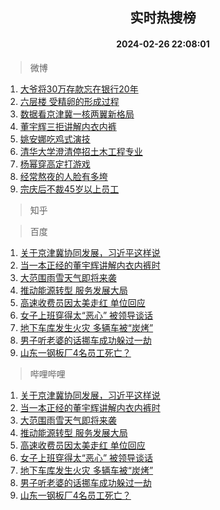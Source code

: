 <div align="center"><h2>实时热搜榜</h2><h4>2024-02-26 22:08:01</h4></div>

> 微博  

1. [大爷将30万存款忘在银行20年](https://s.weibo.com/weibo?q=%23%E5%A4%A7%E7%88%B7%E5%B0%8630%E4%B8%87%E5%AD%98%E6%AC%BE%E5%BF%98%E5%9C%A8%E9%93%B6%E8%A1%8C20%E5%B9%B4%23&t=31&band_rank=1&Refer=top)<br />
2. [六层楼 受精卵的形成过程](https://s.weibo.com/weibo?q=%E5%85%AD%E5%B1%82%E6%A5%BC%20%E5%8F%97%E7%B2%BE%E5%8D%B5%E7%9A%84%E5%BD%A2%E6%88%90%E8%BF%87%E7%A8%8B&t=31&band_rank=2&Refer=top)<br />
3. [数据看京津冀一核两翼新格局](https://s.weibo.com/weibo?q=%23%E6%95%B0%E6%8D%AE%E7%9C%8B%E4%BA%AC%E6%B4%A5%E5%86%80%E4%B8%80%E6%A0%B8%E4%B8%A4%E7%BF%BC%E6%96%B0%E6%A0%BC%E5%B1%80%23&t=31&band_rank=3&Refer=top)<br />
4. [董宇辉三拒讲解内衣内裤](https://s.weibo.com/weibo?q=%23%E8%91%A3%E5%AE%87%E8%BE%89%E4%B8%89%E6%8B%92%E8%AE%B2%E8%A7%A3%E5%86%85%E8%A1%A3%E5%86%85%E8%A3%A4%23&t=31&band_rank=4&Refer=top)<br />
5. [姚安娜吃鸡式演技](https://s.weibo.com/weibo?q=%E5%A7%9A%E5%AE%89%E5%A8%9C%E5%90%83%E9%B8%A1%E5%BC%8F%E6%BC%94%E6%8A%80&t=31&band_rank=5&Refer=top)<br />
6. [清华大学澄清停招土木工程专业](https://s.weibo.com/weibo?q=%23%E6%B8%85%E5%8D%8E%E5%A4%A7%E5%AD%A6%E6%BE%84%E6%B8%85%E5%81%9C%E6%8B%9B%E5%9C%9F%E6%9C%A8%E5%B7%A5%E7%A8%8B%E4%B8%93%E4%B8%9A%23&t=31&band_rank=6&Refer=top)<br />
7. [杨幂穿高定打游戏](https://s.weibo.com/weibo?q=%23%E6%9D%A8%E5%B9%82%E7%A9%BF%E9%AB%98%E5%AE%9A%E6%89%93%E6%B8%B8%E6%88%8F%23&t=31&band_rank=7&Refer=top)<br />
8. [经常熬夜的人脸有多垮](https://s.weibo.com/weibo?q=%23%E7%BB%8F%E5%B8%B8%E7%86%AC%E5%A4%9C%E7%9A%84%E4%BA%BA%E8%84%B8%E6%9C%89%E5%A4%9A%E5%9E%AE%23&t=31&band_rank=8&Refer=top)<br />
9. [宗庆后不裁45岁以上员工](https://s.weibo.com/weibo?q=%23%E5%AE%97%E5%BA%86%E5%90%8E%E4%B8%8D%E8%A3%8145%E5%B2%81%E4%BB%A5%E4%B8%8A%E5%91%98%E5%B7%A5%23&t=31&band_rank=9&Refer=top)<br />

> 知乎  


> 百度  

1. [关于京津冀协同发展，习近平这样说](https://www.baidu.com/s?wd=%E5%85%B3%E4%BA%8E%E4%BA%AC%E6%B4%A5%E5%86%80%E5%8D%8F%E5%90%8C%E5%8F%91%E5%B1%95%EF%BC%8C%E4%B9%A0%E8%BF%91%E5%B9%B3%E8%BF%99%E6%A0%B7%E8%AF%B4&sa=fyb_news&rsv_dl=fyb_news)<br />
2. [当一本正经的董宇辉讲解内衣内裤时](https://www.baidu.com/s?wd=%E5%BD%93%E4%B8%80%E6%9C%AC%E6%AD%A3%E7%BB%8F%E7%9A%84%E8%91%A3%E5%AE%87%E8%BE%89%E8%AE%B2%E8%A7%A3%E5%86%85%E8%A1%A3%E5%86%85%E8%A3%A4%E6%97%B6&sa=fyb_news&rsv_dl=fyb_news)<br />
3. [大范围雨雪天气即将来袭](https://www.baidu.com/s?wd=%E5%A4%A7%E8%8C%83%E5%9B%B4%E9%9B%A8%E9%9B%AA%E5%A4%A9%E6%B0%94%E5%8D%B3%E5%B0%86%E6%9D%A5%E8%A2%AD&sa=fyb_news&rsv_dl=fyb_news)<br />
4. [推动能源转型 服务发展大局](https://www.baidu.com/s?wd=%E6%8E%A8%E5%8A%A8%E8%83%BD%E6%BA%90%E8%BD%AC%E5%9E%8B+%E6%9C%8D%E5%8A%A1%E5%8F%91%E5%B1%95%E5%A4%A7%E5%B1%80&sa=fyb_news&rsv_dl=fyb_news)<br />
5. [高速收费员因太美走红 单位回应](https://www.baidu.com/s?wd=%E9%AB%98%E9%80%9F%E6%94%B6%E8%B4%B9%E5%91%98%E5%9B%A0%E5%A4%AA%E7%BE%8E%E8%B5%B0%E7%BA%A2+%E5%8D%95%E4%BD%8D%E5%9B%9E%E5%BA%94&sa=fyb_news&rsv_dl=fyb_news)<br />
6. [女子上班穿得太“恶心” 被领导谈话](https://www.baidu.com/s?wd=%E5%A5%B3%E5%AD%90%E4%B8%8A%E7%8F%AD%E7%A9%BF%E5%BE%97%E5%A4%AA%E2%80%9C%E6%81%B6%E5%BF%83%E2%80%9D+%E8%A2%AB%E9%A2%86%E5%AF%BC%E8%B0%88%E8%AF%9D&sa=fyb_news&rsv_dl=fyb_news)<br />
7. [地下车库发生火灾 多辆车被“炭烤”](https://www.baidu.com/s?wd=%E5%9C%B0%E4%B8%8B%E8%BD%A6%E5%BA%93%E5%8F%91%E7%94%9F%E7%81%AB%E7%81%BE+%E5%A4%9A%E8%BE%86%E8%BD%A6%E8%A2%AB%E2%80%9C%E7%82%AD%E7%83%A4%E2%80%9D&sa=fyb_news&rsv_dl=fyb_news)<br />
8. [男子听老婆的话挪车成功躲过一劫](https://www.baidu.com/s?wd=%E7%94%B7%E5%AD%90%E5%90%AC%E8%80%81%E5%A9%86%E7%9A%84%E8%AF%9D%E6%8C%AA%E8%BD%A6%E6%88%90%E5%8A%9F%E8%BA%B2%E8%BF%87%E4%B8%80%E5%8A%AB&sa=fyb_news&rsv_dl=fyb_news)<br />
9. [山东一钢板厂4名员工死亡？](https://www.baidu.com/s?wd=%E5%B1%B1%E4%B8%9C%E4%B8%80%E9%92%A2%E6%9D%BF%E5%8E%824%E5%90%8D%E5%91%98%E5%B7%A5%E6%AD%BB%E4%BA%A1%EF%BC%9F&sa=fyb_news&rsv_dl=fyb_news)<br />

> 哔哩哔哩  

1. [关于京津冀协同发展，习近平这样说](https://www.baidu.com/s?wd=%E5%85%B3%E4%BA%8E%E4%BA%AC%E6%B4%A5%E5%86%80%E5%8D%8F%E5%90%8C%E5%8F%91%E5%B1%95%EF%BC%8C%E4%B9%A0%E8%BF%91%E5%B9%B3%E8%BF%99%E6%A0%B7%E8%AF%B4&sa=fyb_news&rsv_dl=fyb_news)<br />
2. [当一本正经的董宇辉讲解内衣内裤时](https://www.baidu.com/s?wd=%E5%BD%93%E4%B8%80%E6%9C%AC%E6%AD%A3%E7%BB%8F%E7%9A%84%E8%91%A3%E5%AE%87%E8%BE%89%E8%AE%B2%E8%A7%A3%E5%86%85%E8%A1%A3%E5%86%85%E8%A3%A4%E6%97%B6&sa=fyb_news&rsv_dl=fyb_news)<br />
3. [大范围雨雪天气即将来袭](https://www.baidu.com/s?wd=%E5%A4%A7%E8%8C%83%E5%9B%B4%E9%9B%A8%E9%9B%AA%E5%A4%A9%E6%B0%94%E5%8D%B3%E5%B0%86%E6%9D%A5%E8%A2%AD&sa=fyb_news&rsv_dl=fyb_news)<br />
4. [推动能源转型 服务发展大局](https://www.baidu.com/s?wd=%E6%8E%A8%E5%8A%A8%E8%83%BD%E6%BA%90%E8%BD%AC%E5%9E%8B+%E6%9C%8D%E5%8A%A1%E5%8F%91%E5%B1%95%E5%A4%A7%E5%B1%80&sa=fyb_news&rsv_dl=fyb_news)<br />
5. [高速收费员因太美走红 单位回应](https://www.baidu.com/s?wd=%E9%AB%98%E9%80%9F%E6%94%B6%E8%B4%B9%E5%91%98%E5%9B%A0%E5%A4%AA%E7%BE%8E%E8%B5%B0%E7%BA%A2+%E5%8D%95%E4%BD%8D%E5%9B%9E%E5%BA%94&sa=fyb_news&rsv_dl=fyb_news)<br />
6. [女子上班穿得太“恶心” 被领导谈话](https://www.baidu.com/s?wd=%E5%A5%B3%E5%AD%90%E4%B8%8A%E7%8F%AD%E7%A9%BF%E5%BE%97%E5%A4%AA%E2%80%9C%E6%81%B6%E5%BF%83%E2%80%9D+%E8%A2%AB%E9%A2%86%E5%AF%BC%E8%B0%88%E8%AF%9D&sa=fyb_news&rsv_dl=fyb_news)<br />
7. [地下车库发生火灾 多辆车被“炭烤”](https://www.baidu.com/s?wd=%E5%9C%B0%E4%B8%8B%E8%BD%A6%E5%BA%93%E5%8F%91%E7%94%9F%E7%81%AB%E7%81%BE+%E5%A4%9A%E8%BE%86%E8%BD%A6%E8%A2%AB%E2%80%9C%E7%82%AD%E7%83%A4%E2%80%9D&sa=fyb_news&rsv_dl=fyb_news)<br />
8. [男子听老婆的话挪车成功躲过一劫](https://www.baidu.com/s?wd=%E7%94%B7%E5%AD%90%E5%90%AC%E8%80%81%E5%A9%86%E7%9A%84%E8%AF%9D%E6%8C%AA%E8%BD%A6%E6%88%90%E5%8A%9F%E8%BA%B2%E8%BF%87%E4%B8%80%E5%8A%AB&sa=fyb_news&rsv_dl=fyb_news)<br />
9. [山东一钢板厂4名员工死亡？](https://www.baidu.com/s?wd=%E5%B1%B1%E4%B8%9C%E4%B8%80%E9%92%A2%E6%9D%BF%E5%8E%824%E5%90%8D%E5%91%98%E5%B7%A5%E6%AD%BB%E4%BA%A1%EF%BC%9F&sa=fyb_news&rsv_dl=fyb_news)<br />
